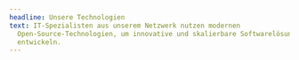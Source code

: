 ```yaml
---
headline: Unsere Technologien
text: IT-Spezialisten aus unserem Netzwerk nutzen modernen
  Open-Source-Technologien, um innovative und skalierbare Softwarelösungen zu
  entwickeln.
---
```

